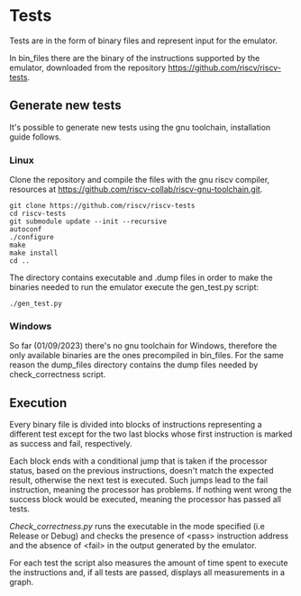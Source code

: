 # Tests

Tests are in the form of binary files and represent input for the emulator.

In bin_files there are the binary of the instructions supported by the emulator, downloaded from the repository https://github.com/riscv/riscv-tests.

## Generate new tests

It's possible to generate new tests using the gnu toolchain, installation guide follows. 

### Linux 

Clone the repository and compile the files with the gnu riscv compiler, resources at https://github.com/riscv-collab/riscv-gnu-toolchain.git.

    git clone https://github.com/riscv/riscv-tests
    cd riscv-tests
    git submodule update --init --recursive
    autoconf
    ./configure
    make
    make install
    cd ..

The directory contains executable and .dump files in order to make the binaries needed to run the emulator execute the gen_test.py script:

    ./gen_test.py

### Windows 
So far (01/09/2023) there's no gnu toolchain for Windows, therefore the only available binaries are the ones precompiled in bin_files.
For the same reason the dump_files directory contains the dump files needed by check_correctness script.

## Execution 

Every binary file is divided into blocks of instructions representing a different test except for the two last blocks whose first instruction
is marked as success and fail, respectively.

Each block ends with a conditional jump that is taken if the processor status, based on the previous instructions, doesn't match the expected result,
otherwise the next test is executed.
Such jumps lead to the fail instruction, meaning the processor has problems.
If nothing went wrong the success block would be executed, meaning the processor has passed all tests. 

*Check_correctness.py* runs the executable in the mode specified (i.e Release or Debug) and checks the presence of \<pass\>  instruction address and the absence of \<fail\> in the output generated by the emulator.

For each test the script also measures the amount of time spent to execute the instructions and, if all tests are passed, displays all measurements in a graph.

